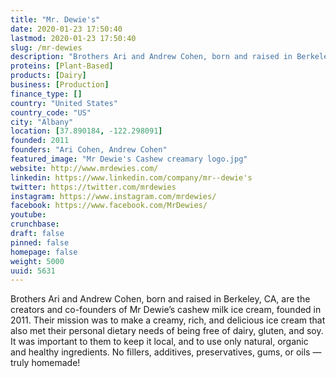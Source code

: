 ```yaml
---
title: "Mr. Dewie's"
date: 2020-01-23 17:50:40
lastmod: 2020-01-23 17:50:40
slug: /mr-dewies
description: "Brothers Ari and Andrew Cohen, born and raised in Berkeley, CA, are the creators and co-founders of Mr Dewie’s cashew milk ice cream, founded in 2011. Their mission was to make a creamy, rich, and delicious ice cream that also met their personal dietary needs of being free of dairy, gluten, and soy. It was important to them to keep it local, and to use only natural, organic and healthy ingredients. No fillers, additives, preservatives, gums, or oils — truly homemade!"
proteins: [Plant-Based]
products: [Dairy]
business: [Production]
finance_type: []
country: "United States"
country_code: "US"
city: "Albany"
location: [37.890184, -122.298091]
founded: 2011
founders: "Ari Cohen, Andrew Cohen"
featured_image: "Mr Dewie's Cashew creamary logo.jpg"
website: http://www.mrdewies.com/
linkedin: https://www.linkedin.com/company/mr--dewie's
twitter: https://twitter.com/mrdewies
instagram: https://www.instagram.com/mrdewies/
facebook: https://www.facebook.com/MrDewies/
youtube: 
crunchbase: 
draft: false
pinned: false
homepage: false
weight: 5000
uuid: 5631
---
```

Brothers Ari and Andrew Cohen, born and raised in Berkeley, CA, are the creators and co-founders of Mr Dewie’s cashew milk ice cream, founded in 2011. Their mission was to make a creamy, rich, and delicious ice cream that also met their personal dietary needs of being free of dairy, gluten, and soy. It was important to them to keep it local, and to use only natural, organic and healthy ingredients. No fillers, additives, preservatives, gums, or oils — truly homemade!
